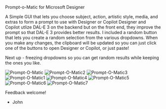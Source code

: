Prompt-o-Matic for Microsoft Designer

A Simple GUI that lets you choose subject, action, artistic style, media, and extras to form a prompt to use with Designer or Copilot
Designer and Copilot utlize DAL-E 3 on the backend but on the front end, they improve the prompt so that DAL-E 3 provides better results.
I included a random button that lets you create a random selection from the various dropdowns.
When you make any changes, the clipboard will be updated so you can just click one of the buttons to open Designer or Copilot, or just paste!

Next up - freezing dropdowns so you can get random results while keeping the ones you like.

![Prompt-O-Matic](https://github.com/matziq/Prompt-O-Matic-for-Microsoft-Designer/assets/31866685/4e838241-619c-410f-95cb-863a5def98c3)
![Prompt-O-Matic2](https://github.com/matziq/Prompt-O-Matic-for-Microsoft-Designer/assets/31866685/c1feeeee-3ad2-4ccf-8275-77df7fe717c8)
![Prompt-O-Matic3](https://github.com/matziq/Prompt-O-Matic-for-Microsoft-Designer/assets/31866685/6ad39fdb-64c2-4d83-bcce-629e1c98e6dc)
![Prompt-O-Matic1](https://github.com/matziq/Prompt-O-Matic-for-Microsoft-Designer/assets/31866685/1089bd36-3e4a-4489-9e3c-453b32662e3a)
![Prompt-O-Matic4](https://github.com/matziq/Prompt-O-Matic-for-Microsoft-Designer/assets/31866685/9288d999-61ea-483e-b9cc-125ff5ebcfeb)
![Prompt-O-Matic5](https://github.com/matziq/Prompt-O-Matic-for-Microsoft-Designer/assets/31866685/6c64d4ac-3711-43d2-8159-ea7dd9df81f9)
![Prompt-O-Matic6](https://github.com/matziq/Prompt-O-Matic-for-Microsoft-Designer/assets/31866685/9d70c01a-1242-4c5f-915a-b5117eb03963)
![Prompt-O-Matic7](https://github.com/matziq/Prompt-O-Matic-for-Microsoft-Designer/assets/31866685/2793712a-aa8c-42c2-bfc1-679fde891f89)

Feedback welcome!
- John
